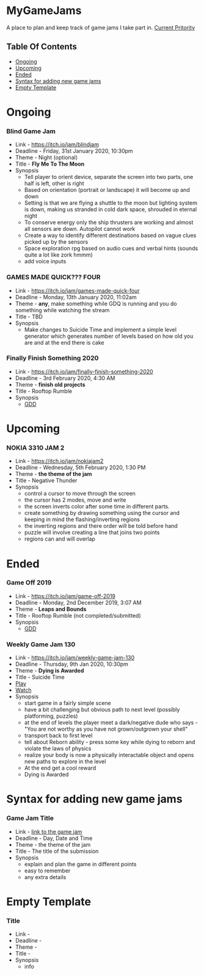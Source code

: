 # MyGameJams
A place to plan and keep track of game jams I take part in.
[Current Pritority](#current_priority)

## Table Of Contents
- [Ongoing](#ongoing)
- [Upcoming](#upcoming)
- [Ended](#ended)
- [Syntax for adding new game jams](#syntax)
- [Empty Template](#empty_template)


# Ongoing
### Blind Game Jam
- Link - https://itch.io/jam/blindjam
- Deadline - Friday, 31st January 2020, 10:30pm
- Theme - Night (optional)
- Title - __Fly Me To The Moon__
- Synopsis
  - Tell player to orient device, separate the screen into two parts, one half is left, other is right
  - Based on orientation (portrait or landscape) it will become up and down
  - Setting is that we are flying a shuttle to the moon but lighting system is down, making us stranded in cold dark space, shrouded in eternal night
  - To conserve energy only the ship thrusters are working and almost all sensors are down. Autopilot cannot work
  - Create a way to identify different destinations based on vague clues picked up by the sensors
  - Space exploration rpg based on audio cues and verbal hints (sounds quite a lot like zork hmmm)
  - add voice inputs
  
### GAMES MADE QUICK??? FOUR<a name = "current_priority">
- Link - https://itch.io/jam/games-made-quick-four
- Deadline - Monday, 13th January 2020, 11:02am
- Theme - __any__, make something while GDQ is running and you do something while watching the stream
- Title - TBD
- Synopsis
  - Make changes to Suicide Time and implement a simple level generator which generates number of levels based on how old you are and at the end there is cake
  
### Finally Finish Something 2020
- Link - https://itch.io/jam/finally-finish-something-2020
- Deadline -  3rd February 2020, 4:30 AM
- Theme - __finish old projects__
- Title - Rooftop Rumble
- Synopsis
  - [GDD](https://docs.google.com/document/d/1Q_k-3Pa3tg7QmgsQfcYkaGmoyfrdENL1gK17Jjpx1wA/edit?usp=sharing)

# Upcoming
### NOKIA 3310 JAM 2
- Link - https://itch.io/jam/nokiajam2
- Deadline - Wednesday, 5th February 2020, 1:30 PM
- Theme - __the theme of the jam__
- Title - Negative Thunder
- Synopsis
  - control a cursor to move through the screen
  - the cursor has 2 modes, move and write
  - the screen inverts color after some time in different parts. 
  - create something by drawing something using the cursor and keeping in mind the flashing/inverting regions
  - the inverting regions and there order will be told before hand
  - puzzle will involve creating a line that joins two points
  - regions can and will overlap
  
# Ended
### Game Off 2019
- Link - https://itch.io/jam/game-off-2019
- Deadline - Monday, 2nd December 2019, 3:07 AM
- Theme - __Leaps and Bounds__
- Title - Rooftop Rumble (not completed/submitted)
- Synopsis
  - [GDD](https://docs.google.com/document/d/1Q_k-3Pa3tg7QmgsQfcYkaGmoyfrdENL1gK17Jjpx1wA/edit?usp=sharing)

### Weekly Game Jam 130
- Link - https://itch.io/jam/weekly-game-jam-130
- Deadline - Thursday, 9th Jan 2020, 10:30pm 
- Theme - __Dying is Awarded__
- Title - Suicide Time
- [Play](https://retrogeek46.itch.io/suicide-time)
- [Watch](https://youtu.be/fSA_UcJlPDk)
- Synopsis
  - start game in a fairly simple scene
  - have a bit challenging but obvious path to next level (possibly platforming, puzzles)
  - at the end of levels the player meet a dark/negative dude who says - "You are not worthy as you have not grown/outgrown your shell"
  - transport back to first level
  - tell about Reborn ability - press some key while dying to reborn and violate the laws of physics
  - realize your body is now a physically interactable object and opens new paths to explore in the level
  - At the end get a cool reward
  - Dying is Awarded 

# Syntax for adding new game jams<a name="syntax">
### Game Jam Title
- Link - [link to the game jam]()
- Deadline - Day, Date and Time
- Theme - the theme of the jam
- Title - The title of the submission
- Synopsis
  - explain and plan the game in different points
  - easy to remember
  - any extra details
  
# Empty Template<a name="empty_template">
### Title
- Link - 
- Deadline - 
- Theme - 
- Title - 
- Synopsis
  - info
